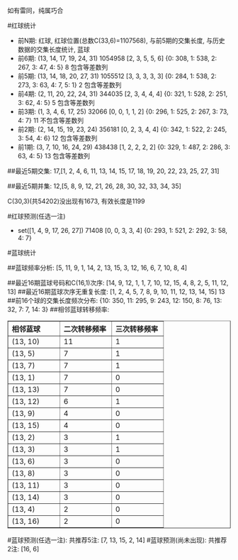 <!-- 
.. title: 双色球2011039期(2011-04-07)数据分析报告
.. slug: slott-2011039-2011-04-07-report
.. date: 2011-04-08 08:00:00 UTC+08:00
.. tags: Lottery
.. link: 
.. description: 
.. type: text
-->

如有雷同，纯属巧合

<!-- TEASER_END-->

#红球统计

- 前N期: 红球, 红球位置(总数C(33,6)=1107568), 与前5期的交集长度, 与历史数据的交集长度统计, 蓝球
- 前6期: (13, 14, 17, 19, 24, 31) 1054958 [2, 3, 5, 5, 6] {0: 308, 1: 538, 2: 267, 3: 47, 4: 5} 8 包含等差数列
- 前5期: (13, 14, 18, 20, 27, 31) 1055512 [3, 3, 3, 3, 3] {0: 284, 1: 538, 2: 273, 3: 63, 4: 7, 5: 1} 2 包含等差数列
- 前4期: (2, 11, 20, 22, 24, 31) 344035 [2, 3, 4, 4, 4] {0: 321, 1: 528, 2: 251, 3: 62, 4: 5} 5 包含等差数列
- 前3期: (1, 3, 4, 6, 17, 25) 32066 [0, 0, 1, 1, 2] {0: 296, 1: 525, 2: 267, 3: 73, 4: 7} 11 不包含等差数列
- 前2期: (2, 14, 15, 19, 23, 24) 356181 [0, 2, 3, 4, 4] {0: 342, 1: 522, 2: 245, 3: 54, 4: 6} 12 包含等差数列
- 前1期: (3, 7, 10, 16, 24, 29) 438438 [1, 2, 2, 2, 2] {0: 329, 1: 487, 2: 286, 3: 63, 4: 5} 13 包含等差数列

##最近5期交集:
17,[1, 2, 4, 6, 11, 13, 14, 15, 17, 18, 19, 20, 22, 23, 25, 27, 31]

##最近5期并集:
12,[5, 8, 9, 12, 21, 26, 28, 30, 32, 33, 34, 35]

C(30,3)(共54202)没出现有1673, 
有效长度是1199

#红球预测(任选一注)

- set([1, 4, 9, 17, 26, 27]) 71408 [0, 0, 3, 3, 4] {0: 293, 1: 521, 2: 292, 3: 58, 4: 7}

#蓝球统计

##蓝球频率分析:
[5, 11, 9, 1, 14, 2, 13, 15, 3, 12, 16, 6, 7, 10, 8, 4]

##最近16期蓝球号码和C(16,1)次序:
[14, 9, 12, 1, 1, 7, 10, 12, 15, 4, 8, 2, 5, 11, 12, 13]
##最近16期蓝球次序无重复长度:
[1, 2, 4, 5, 7, 8, 9, 10, 11, 12, 13, 14, 15] 13
##前16个球的交集长度频次分布:
{10: 350, 11: 295, 9: 243, 12: 150, 8: 76, 13: 32, 7: 7, 14: 3}
##相邻蓝球转移频率:
<table border="1" class="table table-striped dataframe">
  <thead>
    <tr style="text-align: left;">
      <th style="min-width: 100px;">相邻蓝球</th>
      <th style="min-width: 100px;">二次转移频率</th>
      <th style="min-width: 100px;">三次转移频率</th>
    </tr>
  </thead>
  <tbody>
    <tr>
      <td> (13, 10)</td>
      <td> 11</td>
      <td> 1</td>
    </tr>
    <tr>
      <td>  (13, 5)</td>
      <td>  7</td>
      <td> 1</td>
    </tr>
    <tr>
      <td>  (13, 7)</td>
      <td>  7</td>
      <td> 1</td>
    </tr>
    <tr>
      <td>  (13, 1)</td>
      <td>  7</td>
      <td> 0</td>
    </tr>
    <tr>
      <td> (13, 13)</td>
      <td>  7</td>
      <td> 0</td>
    </tr>
    <tr>
      <td> (13, 12)</td>
      <td>  6</td>
      <td> 1</td>
    </tr>
    <tr>
      <td>  (13, 9)</td>
      <td>  4</td>
      <td> 0</td>
    </tr>
    <tr>
      <td> (13, 15)</td>
      <td>  4</td>
      <td> 0</td>
    </tr>
    <tr>
      <td>  (13, 2)</td>
      <td>  3</td>
      <td> 1</td>
    </tr>
    <tr>
      <td>  (13, 3)</td>
      <td>  3</td>
      <td> 1</td>
    </tr>
    <tr>
      <td>  (13, 6)</td>
      <td>  3</td>
      <td> 0</td>
    </tr>
    <tr>
      <td>  (13, 8)</td>
      <td>  3</td>
      <td> 0</td>
    </tr>
    <tr>
      <td> (13, 11)</td>
      <td>  3</td>
      <td> 0</td>
    </tr>
    <tr>
      <td> (13, 14)</td>
      <td>  3</td>
      <td> 0</td>
    </tr>
    <tr>
      <td>  (13, 4)</td>
      <td>  2</td>
      <td> 0</td>
    </tr>
    <tr>
      <td> (13, 16)</td>
      <td>  2</td>
      <td> 0</td>
    </tr>
  </tbody>
</table>
#蓝球预测(任选一注):
共推荐5注: [7, 13, 15, 2, 14]
#蓝球预测(尚未出现):
共推荐2注: [16, 6]

